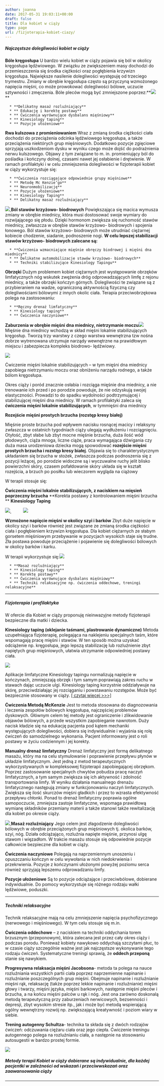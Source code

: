 ```yaml
---
author: joanna
date: 2017-05-31 19:03:11+00:00
draft: false
title: Dla kobiet w ciąży
type: page
url: /fizjoterapia-kobiet-ciazy/
---
```


##### **Najczęstsze dolegliwości kobiet w ciąży**




**Bóle kręgosłupa**
U bardzo wielu kobiet w ciąży pojawia się ból w okolicy kręgosłupa lędźwiowego. W związku ze zwiększeniem masy dochodzi do przemieszczenia się środka ciężkości oraz pogłębienia krzywizn kręgosłupa. Największe nasilenie dolegliwości występuję od trzeciego trymestru. Zmiany w obrębie kręgosłupa często są przyczyną wzmożonego napięcia mięśni, co może prowokować dolegliwości bólowe, uczucie sztywności i zmęczenia.
Bóle pleców mogą być zmniejszone poprzez:**![](http://fizjoterapia-rzeszow.com.pl/wp-content/uploads/2017/05/images5V8WJJ8T.jpg)
**



 	  * **Delikatny masaż rozluźniający**
 	  * ** Edukację i korektę postawy**
 	  * ** Ćwiczenia wyrównujące dysbalans mięśniowy**
 	  * ** Kinesiology taping**
 	  * ** Pozycje ułożeniowe**



**Rwa kulszowa z promieniowaniem**
Wraz z zmianą środka ciężkości ciała dochodzi do przeciążenia odcinka lędźwiowego kręgosłupa, a także przeciążenia niektórych grup mięśniowych. Dodatkowo pozycje zgięciowe sprzyjają uszkodzeniom dysku w wyniku czego może dojść do podrażnienia nerwu kulszowego. Objawy z tym związane to m. in. promieniujący ból do pośladka i kończyny dolnej, czasami nawet jej osłabienie i drętwienie.
W ramach profilaktyki i w celu zmniejszenia dolegliwości w fizjoterapii kobiet w ciąży wykorzystuje się:



 	  * **Ćwiczenia rozciągające odpowiednie grupy mięśniowe**
 	  * ** Metodę Mc Kenzie’go**
 	  * ** Neuronmobilizację**
 	  * ** Pozycje ułożeniowe**
 	  * ** Kinesiology Taping**
 	  * ** Delikatny masaż rozluźniający**



**[![](http://fizjoterapia-rzeszow.com.pl/wp-content/uploads/2017/05/IMG_20170818_131323a-300x187.jpg)
](http://fizjoterapia-rzeszow.com.pl/wp-content/uploads/2017/05/IMG_20170818_131323a.jpg)Ból stawów krzyżowo- biodrowych**
Powiększająca się macica wymusza zmiany w obrębie miednicy, która musi dostosować swoje wymiary do rozwijającego się płodu. Dzięki hormonom zwiększa się ruchomość stawów miednicy, zwłaszcza w obrębie stawów krzyżowo- biodrowych i spojenia łonowego. Ból stawów krzyżowo- biodrowych może utrudniać ciężarnej kobiecie chodzenie, siadanie, podnoszenie nogi.
**W celu lepszej stabilizacji stawów krzyżowo- biodrowych zalecane są:**



 	  * **Ćwiczenia wzmacniające mięśnie obręczy biodrowej i mięśni dna miednicy**
 	  * ** Delikatne automobilizacje stawów krzyżowo- biodrowych**
 	  * ** Techniki stabilizujące Kinesiology Tapingu**





**Obrzęki**
Dużym problemem kobiet ciężarnych jest występowanie obrzęków limfatycznych nóg wskutek zwężenia dróg odprowadzających limfę z rejonu miednicy, a także obrzęki kończyn górnych. Dolegliwości te związane są z przybieraniem na wadze, ograniczoną aktywnością fizyczną czy dolegliwościami bólowymi z innych okolic ciała.
Terapia przeciwobrzękowa polega na zastosowaniu:



 	  * **Ręczny drenaż limfatyczny**
 	  * ** Kinesiology taping**
 	  * ** Ćwiczenia naczyniowe**







**Zaburzenia w obrębie mięśni dna miednicy, nietrzymanie moczu[![](http://fizjoterapia-rzeszow.com.pl/wp-content/uploads/2017/05/─çwiczenia-kobieta-w-ci─ů┼╝y-trening-25041194.jpg)
](http://fizjoterapia-rzeszow.com.pl/wp-content/uploads/2017/05/─çwiczenia-kobieta-w-ci─ů┼╝y-trening-25041194.jpg)**
Mięśnie dna miednicy wchodzą w skład mięśni lokalnie stabilizujących kręgosłup. Tworzą trzy warstwy z czego warstwa wewnętrzna tzw nośna dobrze wytrenowana utrzymuje narządy wewnętrzne na prawidłowym miejscu i zabezpiecza kompleks biodrowo- lędźwiowy.

[![](http://fizjoterapia-rzeszow.com.pl/wp-content/uploads/2017/10/aDSC_0016-Kopia-256x300.jpg)
](http://fizjoterapia-rzeszow.com.pl/wp-content/uploads/2017/10/aDSC_0016-Kopia.jpg)







Ćwiczenie mięśni lokalnie stabilizujących – w tym mięśni dna miednicy zapobiega nietrzymaniu moczu oraz obniżeniu narządu rodnego, a także bólom kręgosłupa.

Okres ciąży i poród znacznie osłabia i rozciąga mięśnie dna miednicy, a nie trenowanie ich przed i po porodzie powoduje, że nie odzyskują swojej elastyczności. Prowadzi to do spadku wydolności podtrzymującej i stabilizującej mięśni dna miednicy. W ramach profilaktyki zaleca się **ćwiczenia mięśni lokalnie stabilizujących**, w tymmięśni dna miednicy







**Rozejście mięśni prostych brzucha (rozstęp kresy białej)**

Mięśnie proste brzucha pod wpływem nacisku rosnącej macicy i relaksyny zwłaszcza w ostatnich tygodniach ciąży ulegają wydłużeniu i rozciągnięciu. Otyłość, zbyt słabe lub zbyt mocne mięśnie brzucha, duża ilość wód płodowych, ciąża mnoga, liczne ciąże, praca wymagająca dźwigania czy duża masa urodzeniowa dziecka mogą spowodować **rozejście mięśni prostych brzucha i rozstęp kresy białej**. Objawia się to charakterystycznym układaniem się brzucha w stożek, zwłaszcza podczas podnoszenia się z pozycji leżącej, po porodzie widoczne są i wyczuwalne ruchy jelit blisko powierzchni skóry, czasem pofałdowanie skóry układa się w kształt rozejścia, a brzuch po posiłku lub wieczorem wygląda na ciążowy

W terapii stosuje się:

**Ćwiczenia mięśni lokalnie stabilizujących, z naciskiem na mięsień poprzeczny brzucha**
**Korekta postawy z kontrolowaniem mięśni brzucha **
**Kinesiology Taping**

[![](http://fizjoterapia-rzeszow.com.pl/wp-content/uploads/2017/05/1-300x225.jpg)
](http://fizjoterapia-rzeszow.com.pl/wp-content/uploads/2017/05/1.jpg)          ![](http://fizjoterapia-rzeszow.com.pl/wp-content/uploads/2017/05/2-300x249.jpg)




**Wzmożone napięcie mięśni w okolicy szyi i barków**
Zbyt duże napięcie w okolicy szyi i barków również jest związane ze zmianą środka ciężkości ciała i pogłębieniem krzywizn kręgosłupa. Dla kobiet ciężarnych ze słabym gorsetem mięśniowym przebywanie w pozycjach wysokich staje się trudne. Zła postawa powoduje przeciążenie i pojawienie się dolegliwości bólowych w okolicy barków i karku.

W terapii wykorzystuje się:[![](http://fizjoterapia-rzeszow.com.pl/wp-content/uploads/2017/05/masaz-dla-kobiet-w-ciazy-2-300x200.jpg)
](http://fizjoterapia-rzeszow.com.pl/wp-content/uploads/2017/05/masaz-dla-kobiet-w-ciazy-2.jpg)



 	  * **Masaż rozluźniający**
 	  * ** Kinesiology taping**
 	  * ** Korektę postawy**
 	  * ** Ćwiczenia wyrównujące dysbalans mięśniowy**
 	  * ** Techniki relaksacyjne np. ćwiczenia oddechowe, treningi relaksacyjne**







* * *





##### **Fizjoterapia i profilaktyka**


W ofercie dla Kobiet w ciąży proponuję nieinwazyjne metody fizjoterapii bezpieczne dla matki i dziecka.

**Kinesiology taping (oklejanie taśmami, plastrowanie dynamiczne)**
Metoda uzupełniająca fizjoterapię, polegająca na naklejeniu specjalnych taśm, które wspomagają pracę mięśni i stawów. W ten sposób można uzyskać odciążenie np. kręgosłupa, jego lepszą stabilizację lub rozluźnienie zbyt napiętych grup mięśniowych, ułatwia utrzymanie odpowiedniej postawy ciała.

[![](http://fizjoterapia-rzeszow.com.pl/wp-content/uploads/2017/05/beznazwy.jpg)
](http://fizjoterapia-rzeszow.com.pl/wp-content/uploads/2017/05/beznazwy.jpg)



Aplikacje limfatyczne Kinesiology tapingu normalizują napięcie w kończynach, zmniejszają obrzęk i tym samym poprawiają zakres ruchu w stawach dając uczucie ulgi. Kinesiology taping korzystnie oddziaływuje na skórę, przeciwdziałając jej rozciąganiu i powstawaniu rozstępów. Może być bezpiecznie stosowany w ciąży. [[ czytaj więcej >>>]](http://fizjoterapia-rzeszow.com.pl/tag/taping/)

**Ćwiczenia Metodą McKenzie**
Jest to metoda stosowana do diagnozowania i leczenia zespołów bólowych kręgosłupa, najczęściej problemów dyskowych. Głównym celem tej metody jest ograniczenie i zlikwidowanie objawów bólowych, a przede wszystkim zapobieganie nawrotom. Duży nacisk kładzie się na edukację pacjenta pod kątem mechaniki występujących dolegliwości, dobiera się indywidualnie i wyjaśnia się rolę ćwiczeń do samodzielnego wykonania. Pacjent informowany jest o roli postawy w życiu codziennym i jej korekty.

**Manualny drenaż limfatyczny**
Drenaż limfatyczny jest formą delikatnego masażu, który ma na celu stymulowanie i poprawienie przepływu płynów w układzie limfatycznym. Jest jedną z metod terapeutycznych wykorzystywanych w kompleksowej fizjoterapii zapobiegającej obrzękom. Poprzez zastosowanie specjalnych chwytów pobudza pracę naczyń limfatycznych, a tym samym zwiększa się ich aktywność i zdolność transportowania limfy. W wyniku działania manualnego drenażu limfatycznego następują zmiany w funkcjonowaniu naczyń limfatycznych. Zwiększa się ilość skurczów mięśni gładkich i przez to wzrasta efektywność przepływu chłonki. Ponad to drenaż limfatyczny poprawia ogólne samopoczucie, zmniejsza zastoje limfatyczne, wspomaga prawidłową wymianę składników przemiany materii a także stanowi także rewitalizację dla kobiet po okresie ciąży.



**[![](http://fizjoterapia-rzeszow.com.pl/wp-content/uploads/2017/05/imagesS1HFRCIT.jpg)
](http://fizjoterapia-rzeszow.com.pl/wp-content/uploads/2017/05/imagesS1HFRCIT.jpg)Masaż rozluźniający**
Jego celem jest złagodzenie dolegliwości bólowych w obrębie przeciążonych grup mięśniowych tj. okolica barków, szyi, nóg. Działa odciążająco, rozluźnia napięte mięśnie, przynosi ulgę stawom i więzadłom. W trakcie masażu stosuje się odpowiednie pozycje całkowicie bezpieczne dla kobiet w ciąży.

**Ćwiczenia naczyniowe**
Polegają na naprzemiennym unoszeniu i opuszczaniu kończyn w celu wywołania w nich niedokrwienia i przekrwienia. Pozycje z kończynami ułożonymi powyżej poziomu serca również sprzyjają lepszemu odprowadzaniu limfy.





**Pozycje ułożeniowe**
Są to pozycje odciążające i przeciwbólowe, dobierane indywidualnie. Do pomocy wykorzystuje się różnego rodzaju wałki lędźwiowe, poduszki.





* * *





##### **Techniki relaksacyjne**


Technik relaksacyjne mają na celu zmniejszenie napięcia psychofizycznego (nerwowego i mięśniowego). W tym celu stosuje się m.in.

**Ćwiczenia oddechowe** – z naciskiem na techniki oddychania torem brzusznym (przeponowym), która zalecana jest przez cały okres ciąży i podczas porodu. Ponieważ kobiety nawykowo oddychają szczytami płuc, to w czasie ciąży szczególnie ważne jest jak najczęstsze wykonywanie tego rodzaju ćwiczeń. Systematyczne treningi sprawią, że **oddech przeponą** stanie się nawykiem.

**Progresywna relaksacja mięśni Jacobsona**- metoda ta polega na nauce rozluźniania wszystkich partii ciała poprzez naprzemienne napinanie i rozluźnianie poszczególnych grup mięśni. Obejmuje napinanie i rozluźnianie mięśni rąk, relaksację (także poprzez lekkie napinanie i rozluźnianie) mięśni głowy i twarzy, mięśni języka, mięśni barkowych, następnie mięśni pleców i brzucha, a na końcu mięśni palców u rąk i nóg. Jest ona zarówno doskonalą metodą terapeutyczną przy zaburzeniach nerwicowych, bezsenności i depresji, zbyt wysokim stresie itp., jak i może być metodą wspierającą ogólny wewnętrzny rozwój np. zwiększającą kreatywność i poziom wiary w siebie.

**Trening autogenny Schultza**- technika ta składa się z dwóch rodzajów ćwiczeń: odczuwania ciężaru ciała oraz jego ciepła. Ćwiczenie treningu autogennego polega na rozluźnianiu ciała, a następnie na stosowaniu autosugestii w bardzo prostej formie.



[![](http://fizjoterapia-rzeszow.com.pl/wp-content/uploads/2017/05/aaDSC_0002-300x268.jpg)
](http://fizjoterapia-rzeszow.com.pl/wp-content/uploads/2017/05/aaDSC_0002.jpg)


##### Metody terapii Kobiet w ciąży dobierane są indywidualnie, dla każdej pacjentki w zależności od wskazań i przeciwwskazań oraz zaawansowania ciąży





* * *




